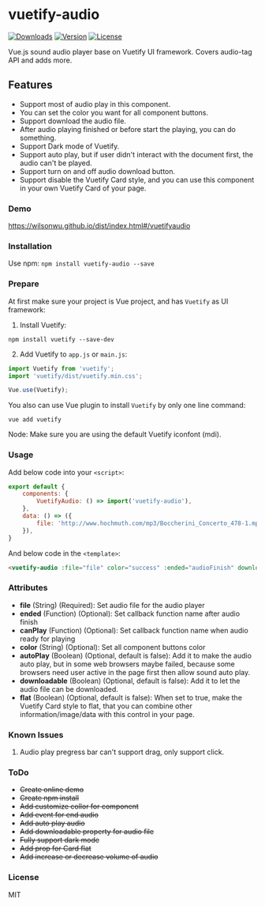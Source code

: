 # vuetify-audio
<a href="https://www.npmjs.com/package/vuetify-audio"><img src="https://img.shields.io/npm/dt/vuetify-audio.svg" alt="Downloads"></a>
<a href="https://www.npmjs.com/package/vuetify-audio"><img src="https://img.shields.io/npm/v/vuetify-audio.svg" alt="Version"></a>
<a href="https://www.npmjs.com/package/vuetify-audio"><img src="https://img.shields.io/npm/l/vuetify-audio.svg" alt="License"></a>

Vue.js sound audio player base on Vuetify UI framework. Covers audio-tag API and adds more.

## Features
- Support most of audio play in this component.
- You can set the color you want for all component buttons.
- Support download the audio file.
- After audio playing finished or before start the playing, you can do something.
- Support Dark mode of Vuetify.
- Support auto play, but if user didn't interact with the document first, the audio can't be played.
- Support turn on and off audio download button.
- Support disable the Vuetify Card style, and you can use this component in your own Vuetify Card of your page.

### Demo

https://wilsonwu.github.io/dist/index.html#/vuetifyaudio

### Installation

Use npm: ```npm install vuetify-audio --save```

### Prepare
At first make sure your project is Vue project, and has ```Vuetify``` as UI framework:
1. Install Vuetify:
```
npm install vuetify --save-dev
```
2. Add Vuetify to ```app.js``` or ```main.js```:
```js
import Vuetify from 'vuetify';
import 'vuetify/dist/vuetify.min.css';

Vue.use(Vuetify);
```

You also can use Vue plugin to install ```Vuetify``` by only one line command:
```
vue add vuetify
```

Node: Make sure you are using the default Vuetify iconfont (mdi).

### Usage
Add below code into your ```<script>```:
```js
export default {
    components: {
        VuetifyAudio: () => import('vuetify-audio'),
    },
    data: () => ({
        file: 'http://www.hochmuth.com/mp3/Boccherini_Concerto_478-1.mp3',
    }),
}

```

And below code in the ```<template>```:
```html
<vuetify-audio :file="file" color="success" :ended="audioFinish" downloadable></vuetify-audio>
```


### Attributes

 - **file** (String) (Required): Set audio file for the audio player
 - **ended** (Function) (Optional): Set callback function name after audio finish
 - **canPlay** (Function) (Optional): Set callback function name when audio ready for playing
 - **color** (String) (Optional): Set all component buttons color
 - **autoPlay** (Boolean) (Optional, default is false): Add it to make the audio auto play, but in some web browsers maybe failed, because some browsers need user active in the page first then allow sound auto play.
 - **downloadable** (Boolean) (Optional, default is false): Add it to let the audio file can be downloaded.
 - **flat** (Boolean) (Optional, default is false): When set to true, make the Vuetify Card style to flat, that you can combine other information/image/data with this control in your page.

### Known Issues
1. Audio play pregress bar can't support drag, only support click.

### ToDo

 - ~~Create online demo~~
 - ~~Create npm install~~
 - ~~Add customize collor for component~~
 - ~~Add event for end audio~~
 - ~~Add auto play audio~~
 - ~~Add downloadable property for audio file~~
 - ~~Fully support dark mode~~
 - ~~Add prop for Card flat~~
 - ~~Add increase or decrease volume of audio~~
 
### License

MIT
